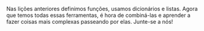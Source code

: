 Nas lições anteriores definimos funções, usamos dicionários e listas. Agora que temos todas essas ferramentas, é hora de combiná-las e aprender a fazer coisas mais complexas passeando por elas. Junte-se a nós!